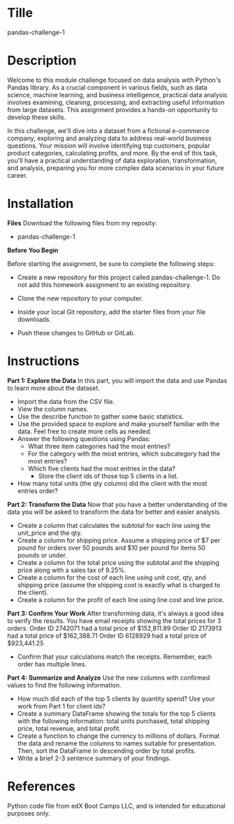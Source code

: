 # Tille
pandas-challenge-1
# Description
Welcome to this module challenge focused on data analysis with Python's Pandas library. As a crucial component in various fields, such as data science, machine learning, and business intelligence, practical data analysis involves examining, cleaning, processing, and extracting useful information from large datasets. This assignment provides a hands-on opportunity to develop these skills.

In this challenge, we'll dive into a dataset from a fictional e-commerce company, exploring and analyzing data to address real-world business questions. Your mission will involve identifying top customers, popular product categories, calculating profits, and more. By the end of this task, you'll have a practical understanding of data exploration, transformation, and analysis, preparing you for more complex data scenarios in your future career.
# Installation
**Files**
Download the following files from my reposity:
  * pandas-challenge-1
    
**Before You Begin**

Before starting the assignment, be sure to complete the following steps:

  * Create a new repository for this project called pandas-challenge-1. Do not add this homework assignment to an existing repository.

  * Clone the new repository to your computer.

  * Inside your local Git repository, add the starter files from your file downloads.

  * Push these changes to GitHub or GitLab.

# Instructions
**Part 1: Explore the Data**
In this part, you will import the data and use Pandas to learn more about the dataset.

  * Import the data from the CSV file.
  * View the column names.
  * Use the describe function to gather some basic statistics.
  * Use the provided space to explore and make yourself familiar with the data. Feel free to create more cells as needed.
  * Answer the following questions using Pandas:
      * What three item categories had the most entries?
      * For the category with the most entries, which subcategory had the most entries?
      * Which five clients had the most entries in the data?
          * Store the client ids of those top 5 clients in a list.
  * How many total units (the qty column) did the client with the most entries order?

**Part 2: Transform the Data**
Now that you have a better understanding of the data you will be asked to transform the data for better and easier analysis.

  * Create a column that calculates the subtotal for each line using the unit_price and the qty.
  * Create a column for shipping price. Assume a shipping price of $7 per pound for orders over 50 pounds and $10 per pound for items 50 pounds or under.
  * Create a column for the total price using the subtotal and the shipping price along with a sales tax of 9.25%.
  * Create a column for the cost of each line using unit cost, qty, and shipping price (assume the shipping cost is exactly what is charged to the client).
  * Create a column for the profit of each line using line cost and line price.

**Part 3: Confirm Your Work**
After transforming data, it's always a good idea to verify the results. You have email receipts showing the total prices for 3 orders.
Order ID 2742071 had a total price of $152,811.89 Order ID 2173913 had a total price of $162,388.71 Order ID 6128929 had a total price of $923,441.25

  * Confirm that your calculations match the receipts. Remember, each order has multiple lines.
    
**Part 4: Summarize and Analyze**
Use the new columns with confirmed values to find the following information.

  * How much did each of the top 5 clients by quantity spend? Use your work from Part 1 for client ids?
  * Create a summary DataFrame showing the totals for the top 5 clients with the following information: total units purchased, total shipping price, total revenue, and total profit.
  * Create a function to change the currency to millions of dollars. Format the data and rename the columns to names suitable for presentation. Then, sort the DataFrame in descending order by total profits.
  * Write a brief 2-3 sentence summary of your findings.
# References
Python code file from edX Boot Camps LLC, and is intended for educational purposes only.

